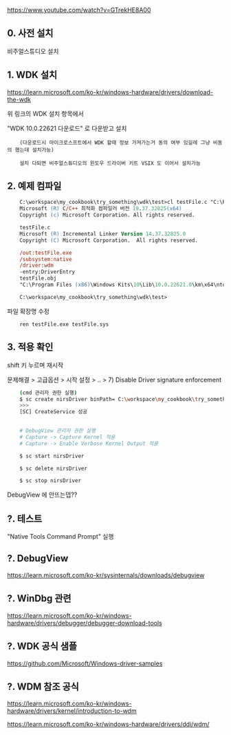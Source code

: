 https://www.youtube.com/watch?v=GTrekHE8A00

## 0. 사전 설치

비주얼스튜디오 설치

## 1. WDK 설치

https://learn.microsoft.com/ko-kr/windows-hardware/drivers/download-the-wdk

위 링크의 WDK 설치 항목에서 

"WDK 10.0.22621 다운로드" 로 다운받고 설치

```
    (다운로드시 마이크로스프트에서 WDK 할때 정보 가져가는거 동의 여부 있길레 그냥 비동의 했는데 설치가능)

    설치 다되면 비주얼스튜디오의 윈도우 드라이버 키트 VSIX 도 이어서 설치가능
```

## 2. 예제 컴파일

```ps
    C:\workspace\my_cookbook\try_something\wdk\test>cl testFile.c "C:\Program Files (x86)\Windows Kits\10\Lib\10.0.22621.0\km\x64\ntoskrnl.lib" /I "C:\Program Files (x86)\Windows Kits\10\Include\10.0.22621.0\km" /link /subsystem:native /driver:wdm -entry:DriverEntry
    Microsoft (R) C/C++ 최적화 컴파일러 버전 19.37.32825(x64)
    Copyright (c) Microsoft Corporation. All rights reserved.

    testFile.c
    Microsoft (R) Incremental Linker Version 14.37.32825.0
    Copyright (C) Microsoft Corporation.  All rights reserved.

    /out:testFile.exe
    /subsystem:native
    /driver:wdm
    -entry:DriverEntry
    testFile.obj
    "C:\Program Files (x86)\Windows Kits\10\Lib\10.0.22621.0\km\x64\ntoskrnl.lib"

    C:\workspace\my_cookbook\try_something\wdk\test>
```

파일 확장명 수정

```
    ren testFile.exe testFile.sys
```

## 3. 적용 확인

shift 키 누르며 재시작

문제해결 > 고급옵션 > 시작 설정 > .. > 7) Disable Driver signature enforcement

```bash
    (cmd 관리자 권한 실행)
    $ sc create nirsDriver binPath= C:\workspace\my_cookbook\try_something\wdk\test\testFile.sys type= kernel
    >>>
    [SC] CreateService 성공

    
    # DebugView 관리자 권한 실행
    # Capture -> Capture Kernel 적용
    # Capture -> Enable Verbose Kernel Output 적용

    $ sc start nirsDriver

    $ sc delete nirsDriver

    $ sc stop nirsDriver
```
DebugView 에 안뜨는뎁??


## ?. 테스트

"Native Tools Command Prompt" 실행

## ?. DebugView

https://learn.microsoft.com/ko-kr/sysinternals/downloads/debugview

## ?. WinDbg 관련

https://learn.microsoft.com/ko-kr/windows-hardware/drivers/debugger/debugger-download-tools

## ?. WDK 공식 샘플

https://github.com/Microsoft/Windows-driver-samples

## ?. WDM 참조 공식

https://learn.microsoft.com/ko-kr/windows-hardware/drivers/kernel/introduction-to-wdm

https://learn.microsoft.com/ko-kr/windows-hardware/drivers/ddi/wdm/